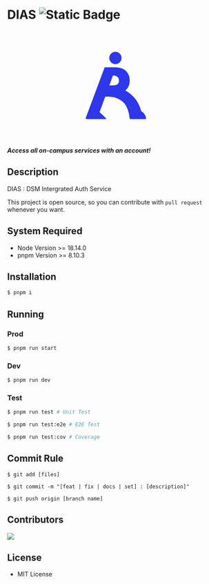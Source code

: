# DIAS ![Static Badge](https://img.shields.io/badge/version-0.6.1-white?style=flat-square&label=version&labelColor=424ca6&color=000000)

<p style="text-align: center;">

<svg width="256" height="256" viewBox="0 0 256 256" fill="none" xmlns="http://www.w3.org/2000/svg">
<path fill-rule="evenodd" clip-rule="evenodd" d="M126.923 78.7077C134.774 78.7077 141.138 72.2813 141.138 64.3538C141.138 56.4264 134.774 50 126.923 50C119.073 50 112.709 56.4264 112.709 64.3538C112.709 72.2813 119.073 78.7077 126.923 78.7077ZM103.435 85.8848C102.601 85.8848 101.854 86.4025 101.562 87.1837L58.1287 203.229C57.6394 204.536 58.6059 205.93 60.0018 205.93H76.1836C76.8614 205.976 77.5772 206 78.3332 206H105.461C105.892 206 106.118 205.503 105.826 205.186C103.818 203.004 97.885 196.737 90.0582 190.119L103.158 154.276C114.067 153.178 133.653 153.975 148.245 170.045C157.011 181.847 159.334 198.5 159.883 204.049C159.988 205.108 160.872 205.93 161.935 205.93H172.39C172.996 205.976 173.638 206 174.32 206H196.975C197.527 206 197.973 205.551 197.945 205C197.58 197.726 193.25 191.394 186.877 187.751C184.171 178.632 179.835 167.755 173.121 159.28C165.4 149.534 156.438 143.331 149.861 139.697C152.223 137.842 154.2 135.632 155.79 133.067C158.622 128.526 160.038 123.08 160.038 116.73C160.038 110.422 158.643 104.955 155.853 100.33C153.104 95.6619 149.21 92.0875 144.171 89.6064C139.174 87.1253 133.302 85.8848 126.556 85.8848H103.435ZM112.776 127.958H121.121C124.244 127.958 126.826 127.58 128.867 126.823C130.908 126.024 132.469 124.804 133.552 123.164C134.676 121.482 135.239 119.337 135.239 116.73C135.239 114.081 134.676 111.915 133.552 110.233C132.469 108.509 130.887 107.226 128.805 106.385C126.722 105.544 124.161 105.124 121.121 105.124L112.776 127.958Z" fill="#2D37EB"/>
</svg>


***Access all on-campus services with an account!***

</p>

## Description

DIAS : DSM Intergrated Auth Service

This project is open source, so you can contribute with `pull request` whenever you want.

## System Required

- Node Version >= 18.14.0
- pnpm Version >= 8.10.3

## Installation

```bash
$ pnpm i
```

## Running

### Prod
```bash
$ pnpm run start
```

### Dev

```bash
$ pnpm run dev
```

### Test

```bash
$ pnpm run test # Unit Test

$ pnpm run test:e2e # E2E Test

$ pnpm run test:cov # Coverage
```

## Commit Rule

```
$ git add [files]

$ git commit -m "[feat | fix | docs | set] : [description]"

$ git push origin [branch name]
```

## Contributors

<a href="https://github.com/Log-road/dauth/graphs/contributors"><img src="https://opencollective.com/log-road/contributors.svg?width=720"></a>

## License

- MIT License
